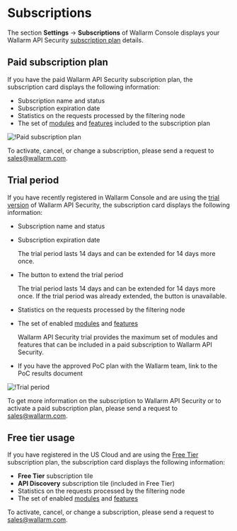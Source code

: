 # Subscriptions

The section **Settings** → **Subscriptions** of Wallarm Console displays your Wallarm API Security [subscription plan](../../about-wallarm/subscription-plans.md) details.

## Paid subscription plan

If you have the paid Wallarm API Security subscription plan, the subscription card displays the following information:

* Subscription name and status
* Subscription expiration date
* Statistics on the requests processed by the filtering node
* The set of [modules](../../about-wallarm/subscription-plans.md#modules) and [features](../../about-wallarm/subscription-plans.md#features) included to the subscription plan

![!Paid subscription plan](../../images/user-guides/settings/subscriptions/subscriptions.png)

To activate, cancel, or change a subscription, please send a request to [sales@wallarm.com](mailto:sales@wallarm.com).

## Trial period

If you have recently registered in Wallarm Console and are using the [trial version](../../about-wallarm/subscription-plans.md#trial-period) of Wallarm API Security, the subscription card displays the following information:

* Subscription name and status
* Subscription expiration date

    The trial period lasts 14 days and can be extended for 14 days more once.
* The button to extend the trial period

    The trial period lasts 14 days and can be extended for 14 days more once. If the trial period was already extended, the button is unavailable.
* Statistics on the requests processed by the filtering node
* The set of enabled [modules](../../about-wallarm/subscription-plans.md#modules) and [features](../../about-wallarm/subscription-plans.md#features)

    Wallarm API Security trial provides the maximum set of modules and features that can be included in a paid subscription to Wallarm API Security.
* If you have the approved PoC plan with the Wallarm team, link to the PoC results document

![!Trial period](../../images/user-guides/settings/subscriptions/subscriptions-trial-with-poc.png)

To get more information on the subscription to Wallarm API Security or to activate a paid subscription plan, please send a request to [sales@wallarm.com](mailto:sales@wallarm.com).

## Free tier usage

If you have registered in the US Cloud and are using the [Free Tier](../../about-wallarm/subscription-plans.md#free-tier-subscription-plan) subscription plan, the subscription card displays the following information:

* **Free Tier** subscription tile
* **API Discovery** subscription tile (included in Free Tier)
* Statistics on the requests processed by the filtering node
* The set of enabled [modules](../../about-wallarm/subscription-plans.md#modules) and [features](../../about-wallarm/subscription-plans.md#features)

To activate, cancel, or change a subscription, please send a request to [sales@wallarm.com](mailto:sales@wallarm.com).
